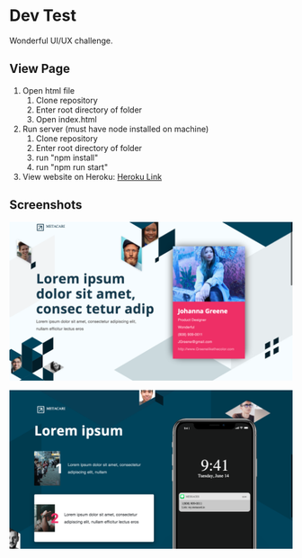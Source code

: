 # Dev Test

Wonderful UI/UX challenge.

## View Page

1. Open html file
    1. Clone repository
    2. Enter root directory of folder
    3. Open index.html
2. Run server (must have node installed on machine)
    1. Clone repository
    2. Enter root directory of folder
    3. run "npm install"
    4. run "npm run start"
3. View website on Heroku: [Heroku Link](https://tranquil-tor-93687.herokuapp.com/ "Herku Link")

## Screenshots
![picture alt](https://github.com/jcruz1991/Wonderful-Dev-Test/blob/master/hero.png)

![picture alt](https://github.com/jcruz1991/Wonderful-Dev-Test/blob/master/hero-2.png)